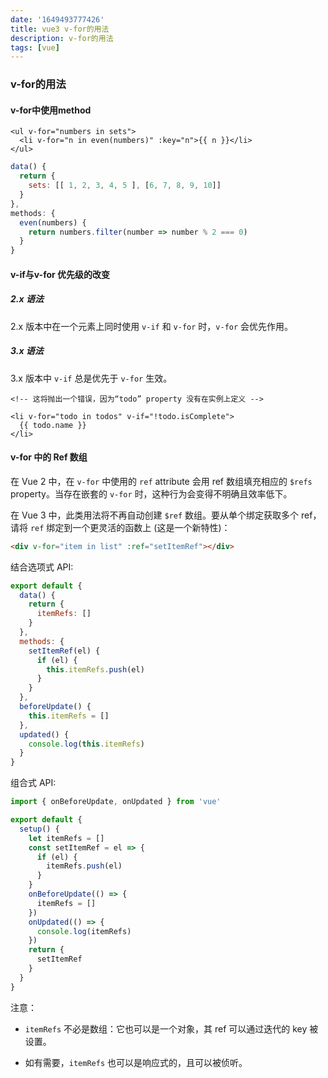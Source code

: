 ```yaml
---
date: '1649493777426'
title: vue3 v-for的用法
description: v-for的用法
tags: [vue]
---
```

### v-for的用法
#### v-for中使用method
```vue
<ul v-for="numbers in sets">
  <li v-for="n in even(numbers)" :key="n">{{ n }}</li>
</ul>
```
```js
data() {
  return {
    sets: [[ 1, 2, 3, 4, 5 ], [6, 7, 8, 9, 10]]
  }
},
methods: {
  even(numbers) {
    return numbers.filter(number => number % 2 === 0)
  }
}
```

#### v-if与v-for 优先级的改变

##### 2.x 语法

2.x 版本中在一个元素上同时使用 `v-if` 和 `v-for` 时，`v-for` 会优先作用。

##### 3.x 语法

3.x 版本中 `v-if` 总是优先于 `v-for` 生效。
```vue
<!-- 这将抛出一个错误，因为“todo” property 没有在实例上定义 -->

<li v-for="todo in todos" v-if="!todo.isComplete">
  {{ todo.name }}
</li>
```
#### v-for 中的 Ref 数组

在 Vue 2 中，在 `v-for` 中使用的 `ref` attribute 会用 ref 数组填充相应的 `$refs` property。当存在嵌套的 `v-for` 时，这种行为会变得不明确且效率低下。

在 Vue 3 中，此类用法将不再自动创建 `$ref` 数组。要从单个绑定获取多个 ref，请将 `ref` 绑定到一个更灵活的函数上 (这是一个新特性)：

```html
<div v-for="item in list" :ref="setItemRef"></div>
```

结合选项式 API:

```js
export default {
  data() {
    return {
      itemRefs: []
    }
  },
  methods: {
    setItemRef(el) {
      if (el) {
        this.itemRefs.push(el)
      }
    }
  },
  beforeUpdate() {
    this.itemRefs = []
  },
  updated() {
    console.log(this.itemRefs)
  }
}
```

组合式 API:

```js
import { onBeforeUpdate, onUpdated } from 'vue'

export default {
  setup() {
    let itemRefs = []
    const setItemRef = el => {
      if (el) {
        itemRefs.push(el)
      }
    }
    onBeforeUpdate(() => {
      itemRefs = []
    })
    onUpdated(() => {
      console.log(itemRefs)
    })
    return {
      setItemRef
    }
  }
}
```

注意：

- `itemRefs` 不必是数组：它也可以是一个对象，其 ref 可以通过迭代的 key 被设置。

- 如有需要，`itemRefs` 也可以是响应式的，且可以被侦听。
